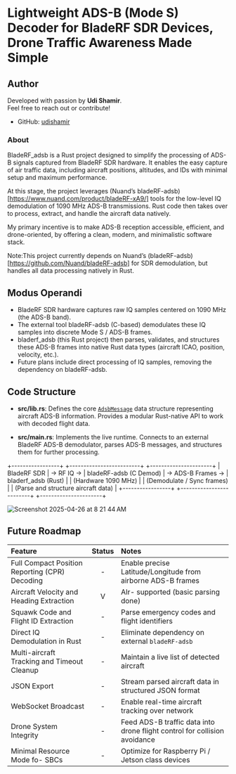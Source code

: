 # Lightweight ADS-B (Mode S) Decoder for BladeRF SDR Devices, Drone Traffic Awareness Made Simple

## Author

Developed with passion by **Udi Shamir**.  
Feel free to reach out or contribute!

- GitHub: [udishamir](https://github.com/udishamir)

### About

BladeRF_adsb is a Rust project designed to simplify the processing of ADS-B signals captured from BladeRF SDR hardware.
It enables the easy capture of air traffic data, including aircraft positions, altitudes, and IDs with minimal setup and maximum performance.

At this stage, the project leverages (Nuand’s bladeRF-adsb)[https://www.nuand.com/product/bladeRF-xA9/] tools for the low-level IQ demodulation of 1090 MHz ADS-B transmissions.
Rust code then takes over to process, extract, and handle the aircraft data natively.

My primary incentive is to make ADS-B reception accessible, efficient, and drone-oriented, by offering a clean, modern, and minimalistic software stack.

Note:This project currently depends on Nuand’s (bladeRF-adsb)[https://github.com/Nuand/bladeRF-adsb] for SDR demodulation, but handles all data processing natively in Rust.

## Modus Operandi

* BladeRF SDR hardware captures raw IQ samples centered on 1090 MHz (the ADS-B band).
* The external tool bladeRF-adsb (C-based) demodulates these IQ samples into discrete Mode S / ADS-B frames.
* bladerf_adsb (this Rust project) then parses, validates, and structures these ADS-B frames into native Rust data types (aircraft ICAO, position, velocity, etc.).
* Future plans include direct processing of IQ samples, removing the dependency on bladeRF-adsb.

## Code Structure

* **src/lib.rs**: Defines the core [`AdsbMessage`](https://mode-s.org/1090mhz/content/ads-b/1-basics.html) data structure representing aircraft ADS-B information.
  Provides a modular Rust-native API to work with decoded flight data.

* **src/main.rs**: Implements the live runtime.
  Connects to an external BladeRF ADS-B demodulator, parses ADS-B messages, and structures them for further processing.

+-----------------+            +-------------------------+           +----------------------+
|  BladeRF SDR    |  → RF IQ →  | bladeRF-adsb (C Demod)   |  → ADS-B Frames → | bladerf_adsb (Rust) |
| (Hardware 1090 MHz) |         | (Demodulate / Sync frames) |          | (Parse and structure aircraft data) |
+-----------------+            +-------------------------+           +----------------------+



![Screenshot 2025-04-26 at 8 21 44 AM](https://github.com/user-attachments/assets/a20393c5-8aad-4754-a8a1-8fafecf2561c)



## Future Roadmap
| Feature | Status | Notes |
|:--------|:------:|:------|
| Full Compact Position Reporting (CPR) Decoding | - | Enable precise Latitude/Longitude from airborne ADS-B frames |
| Aircraft Velocity and Heading Extraction | V | Alr- supported (basic parsing done) |
| Squawk Code and Flight ID Extraction | - | Parse emergency codes and flight identifiers |
| Direct IQ Demodulation in Rust | - | Eliminate dependency on external `bladeRF-adsb` |
| Multi-aircraft Tracking and Timeout Cleanup | - | Maintain a live list of detected aircraft |
| JSON Export | - | Stream parsed aircraft data in structured JSON format |
| WebSocket Broadcast | - | Enable real-time aircraft tracking over network |
| Drone System Integrity | - | Feed ADS-B traffic data into drone flight control for collision avoidance |
| Minimal Resource Mode fo- SBCs      | - | Optimize for Raspberry Pi / Jetson class devices |
